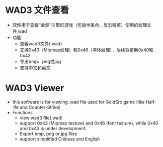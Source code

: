 # WAD3 文件查看
- 软件用于查看“金源”引擎的游戏（包括半条命、反恐精英）使用的纹理文件.wad
- 功能
    - 查看wad3文件(.wad)
    - 支持0x43（Mipmap纹理）和0x46（字体纹理），后续将更新0x40和0x42
    - 导出bmp、png或jpg
    - 支持中文和英文

# WAD3 Viewer
- this software is for viewing .wad file used for GoldSrc game (like Half-life and Counter-Strike)
- Functions
    - view wad3 file(.wad)
    - support 0x43 (Mipmap texture) and 0x46 (font texture), while 0x40 and 0x42 is under development.
    - Export bmp, png or jpg files
    - support simplified Chinese and English